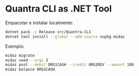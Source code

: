 
# Quantra CLI as .NET Tool

Empacotar e instalar localmente:

```bash
dotnet pack -c Release src/Quantra.CLI
dotnet tool install --global --add-source nupkg midaz
```

Exemplo:

```bash
midaz migrate
midaz seed --orgs 2
midaz post --debit ORG1CASH --credit ORG1REV --amount 100
midaz balance ORG1CASH
```
